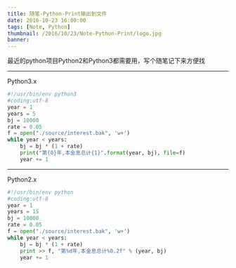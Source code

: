 ```yaml
---
title: 随笔-Python-Print输出到文件
date: 2016-10-23 16:00:00
tags: [Note, Python]
thumbnail: /2016/10/23/Note-Python-Print/logo.jpg
banner: 
---
```

最近的python项目Python2和Python3都需要用，写个随笔记下来方便找

------
Python3.x
```Python
#!/usr/bin/env python3  
#coding:utf-8  
year = 1  
years = 5  
bj = 10000  
rate = 0.05  
f = open("./source/interest.bak", 'w+')  
while year < years:  
	bj = bj * (1 + rate)  
	print("第{0}年,本金息总计{1}".format(year, bj), file=f)  
	year += 1  
```
------
Python2.x
```Python
#!/usr/bin/env python  
#coding:utf-8  
year = 1  
years = 15  
bj = 10000  
rate = 0.05  
f = open("./source/interest.bak", 'w+')  
while year < years:  
	bj = bj * (1 + rate)  
	print >> f, "第%d年,本金息总计%0.2f" % (year, bj)  
	year += 1   
```